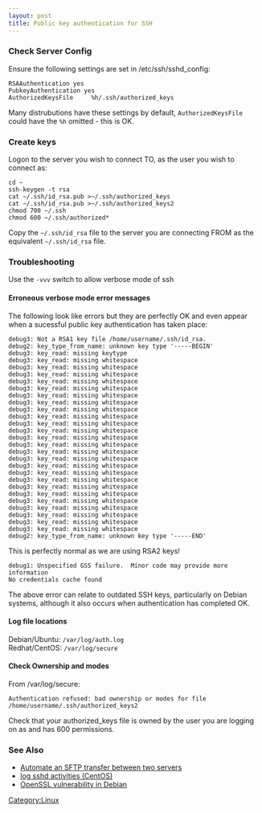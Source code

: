 ```yaml
---
layout: post 
title: Public key authentication for SSH
---
```


### Check Server Config

Ensure the following settings are set in /etc/ssh/sshd\_config:

    RSAAuthentication yes
    PubkeyAuthentication yes
    AuthorizedKeysFile     %h/.ssh/authorized_keys

Many distrubutions have these settings by default, `AuthorizedKeysFile`
could have the `%h` omitted - this is OK.

### Create keys

Logon to the server you wish to connect TO, as the user you wish to
connect as:

    cd ~
    ssh-keygen -t rsa
    cat ~/.ssh/id_rsa.pub >~/.ssh/authorized_keys
    cat ~/.ssh/id_rsa.pub >~/.ssh/authorized_keys2
    chmod 700 ~/.ssh
    chmod 600 ~/.ssh/authorized*

Copy the `~/.ssh/id_rsa` file to the server you are connecting FROM as
the equivalent `~/.ssh/id_rsa` file.

### Troubleshooting

Use the `-vvv` switch to allow verbose mode of ssh

#### Erroneous verbose mode error messages

The following look like errors but they are perfectly OK and even appear
when a sucessful public key authentication has taken place:

    debug3: Not a RSA1 key file /home/username/.ssh/id_rsa.
    debug2: key_type_from_name: unknown key type '-----BEGIN'
    debug3: key_read: missing keytype
    debug3: key_read: missing whitespace
    debug3: key_read: missing whitespace
    debug3: key_read: missing whitespace
    debug3: key_read: missing whitespace
    debug3: key_read: missing whitespace
    debug3: key_read: missing whitespace
    debug3: key_read: missing whitespace
    debug3: key_read: missing whitespace
    debug3: key_read: missing whitespace
    debug3: key_read: missing whitespace
    debug3: key_read: missing whitespace
    debug3: key_read: missing whitespace
    debug3: key_read: missing whitespace
    debug3: key_read: missing whitespace
    debug3: key_read: missing whitespace
    debug3: key_read: missing whitespace
    debug3: key_read: missing whitespace
    debug3: key_read: missing whitespace
    debug3: key_read: missing whitespace
    debug3: key_read: missing whitespace
    debug3: key_read: missing whitespace
    debug3: key_read: missing whitespace
    debug3: key_read: missing whitespace
    debug3: key_read: missing whitespace
    debug3: key_read: missing whitespace
    debug2: key_type_from_name: unknown key type '-----END'

This is perfectly normal as we are using RSA2 keys!

    debug1: Unspecified GSS failure.  Minor code may provide more information
    No credentials cache found

The above error can relate to outdated SSH keys, particularly on Debian
systems, although it also occurs when authentication has completed OK.

#### Log file locations

Debian/Ubuntu: `/var/log/auth.log`\
Redhat/CentOS: `/var/log/secure`

#### Check Ownership and modes

From /var/log/secure:

    Authentication refused: bad ownership or modes for file /home/username/.ssh/authorized_keys2

Check that your authorized\_keys file is owned by the user you are
logging on as and has 600 permissions.

### See Also

-   [Automate an SFTP transfer between two
    servers](http://ask-leo.com/how_can_i_automate_an_sftp_transfer_between_two_servers.html)
-   [log sshd activities
    (CentOS)](http://grokbase.com/topic/2008/03/11/centos-log-sshd-activities/RRfWGfkC783s05TN2wzJuvYQoMA)
-   [OpenSSL vulnerability in
    Debian](http://ubuntuforums.org/showthread.php?t=793517)

[Category:Linux](Category:Linux "wikilink")
